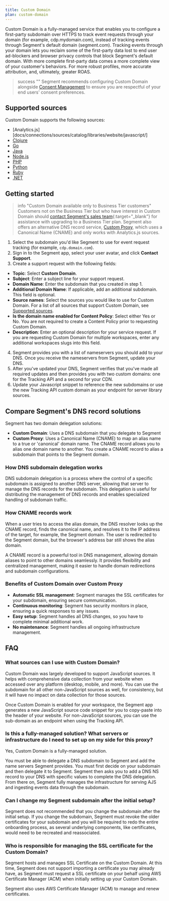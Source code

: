 ```yaml
---
title: Custom Domain
plan: custom-domain
---
```


Custom Domain is a fully-managed service that enables you to configure a first-party subdomain over HTTPS to track event requests through your domain (for example, cdp.mydomain.com), instead of tracking events through Segment's default domain (segment.com). Tracking events through your domain lets you reclaim some of the first-party data lost to end user ad-blockers and browser privacy controls that block Segment's default domain. With more complete first-party data comes a more complete view of your customer's behaviors. For more robust profiles, more accurate attribution, and, ultimately, greater ROAS. 

> success ""
> Segment recommends configuring Custom Domain alongside [Consent Management](/docs/privacy/consent-management/) to ensure you are respectful of your end users' consent preferences.

## Supported sources

Custom Domain supports the following sources: 
- [Analytics.js][docs/connections/sources/catalog/libraries/website/javascript/]
- [Clojure](/docs/connections/sources/catalog/libraries/server/clojure/)
- [Go](/docs/connections/sources/catalog/libraries/server/go/)
- [Java](/docs/connections/sources/catalog/libraries/server/java/)
- [Node.js](/docs/connections/sources/catalog/libraries/server/node/)
- [PHP](/docs/connections/sources/catalog/libraries/server/php/)
- [Python](/docs/connections/sources/catalog/libraries/server/python/)
- [Ruby](/docs/connections/sources/catalog/libraries/server/ruby/)
- [.NET](/docs/connections/sources/catalog/libraries/server/net/)

## Getting started

> info "Custom Domain available only to Business Tier customers"
> Customers not on the Business Tier but who have interest in Custom Domain should [contact Segment's sales team](https://segment.com/demo/){:target="_blank”} for assistance with upgrading to a Business Tier plan. Segment also offers an alternative DNS record service, [Custom Proxy](/docs/connections/sources/catalog/libraries/website/javascript/custom-proxy/), which uses a Canonical Name (CNAME) and only works with Analytics.js sources.

1. Select the subdomain you'd like Segment to use for event request tracking (for example, `cdp.domain.com`).
2. Sign in to the Segment app, select your user avatar, and click **Contact Support**. 
3. Create a support request with the following fields: 
  - **Topic**: Select **Custom Domain**.
  - **Subject**: Enter a subject line for your support request.
  - **Domain Name**: Enter the subdomain that you created in step 1.
  - **Additional Domain Name**: If applicable, add an additional subdomain. This field is optional.
  - **Source names**: Select the sources you would like to use for Custom Domain. For a list of all sources that support Custom Domain, see [Supported sources](#supported-sources).
  - **Is the domain name enabled for Content Policy**: Select either Yes or No. You are not required to create a Content Policy prior to requesting Custom Domain. 
  - **Description**: Enter an optional description for your service request. If you are requesting Custom Domain for multiple workspaces, enter any additional workspaces slugs into this field. 
4. Segment provides you with a list of nameservers you should add to your DNS. Once you receive the nameservers from Segment, update your DNS. 
5. After you've updated your DNS, Segment verifies that you've made all required updates and then provides you with two custom domains: one for the Tracking API and a second for your CDN. 
6. Update your Javascript snippet to reference the new subdomains or use the new Tracking API custom domain as your endpoint for server library sources. 

## Compare Segment's DNS record solutions

Segment has two domain delegation solutions: 
- **Custom Domain**: Uses a DNS subdomain that you delegate to Segment 
- **Custom Proxy**: Uses a Canonical Name (CNAME) to map an alias name to a true or 'canonical' domain name. The CNAME record allows you to alias one domain name to another. You create a CNAME record to alias a subdomain that points to the Segment domain.

### How DNS subdomain delegation works
DNS subdomain delegation is a process where the control of a specific subdomain is assigned to another DNS server, allowing that server to manage the DNS records for the subdomain. This delegation is useful for distributing the management of DNS records and enables specialized handling of subdomain traffic.

### How CNAME records work
When a user tries to access the alias domain, the DNS resolver looks up the CNAME record, finds the canonical name, and resolves it to the IP address of the target, for example, the Segment domain. The user is redirected to the Segment domain, but the browser's address bar still shows the alias domain.

A CNAME record is a powerful tool in DNS management, allowing domain aliases to point to other domains seamlessly. It provides flexibility and centralized management, making it easier to handle domain redirections and subdomain configurations. 

### Benefits of Custom Domain over Custom Proxy
- **Automatic SSL management**: Segment manages the SSL certificates for your subdomain, ensuring secure communication.
- **Continuous monitoring**: Segment has security monitors in place, ensuring a quick responses to any issues.
- **Easy setup**: Segment handles all DNS changes, so you have to complete minimal additional work.
- **No maintenance**: Segment handles all ongoing infrastructure management.

## FAQ

### What sources can I use with Custom Domain?
Custom Domain was largely developed to support JavaScript sources. It helps with comprehensive data collection from your website when accessed over any platform (desktop, mobile, and more). You can use the subdomain for all other non-JavaScript sources as well, for consistency, but it will have no impact on data collection for those sources.  

Once Custom Domain is enabled for your workspace, the Segment app generates a new JavaScript source code snippet for you to copy-paste into the header of your website. For non-JavaScript sources, you can use the sub-domain as an endpoint when using the Tracking API.

### Is this a fully-managed solution? What servers or infrastructure do I need to set up on my side for this proxy? 
Yes, Custom Domain is a fully-managed solution. 

You must be able to delegate a DNS subdomain to Segment and add the name servers Segment provides. You must first decide on your subdomain and then delegate it to Segment. Segment then asks you to add a DNS NS record to your DNS with specific values to complete the DNS delegation. From there on, Segment fully manages the infrastructure for serving AJS and ingesting events data through the subdomain.

### Can I change my Segment subdomain after the initial setup?
Segment does not recommended that you change the subdomain after the initial setup. If you change the subdomain, Segment must revoke the older certificates for your subdomain and you will be required to redo the entire onboarding process, as several underlying components, like certificates, would need to be recreated and reassociated. 

### Who is responsible for managing the SSL certificate for the Custom Domain?
Segment hosts and manages SSL Certificate on the Custom Domain. At this time, Segment does not support importing a certificate you may already have, as Segment must request a SSL certificate on your behalf using AWS Certificate Manager (ACM) when initially setting up your Custom Domain. 

Segment also uses AWS Certificate Manager (ACM) to manage and renew certificates.